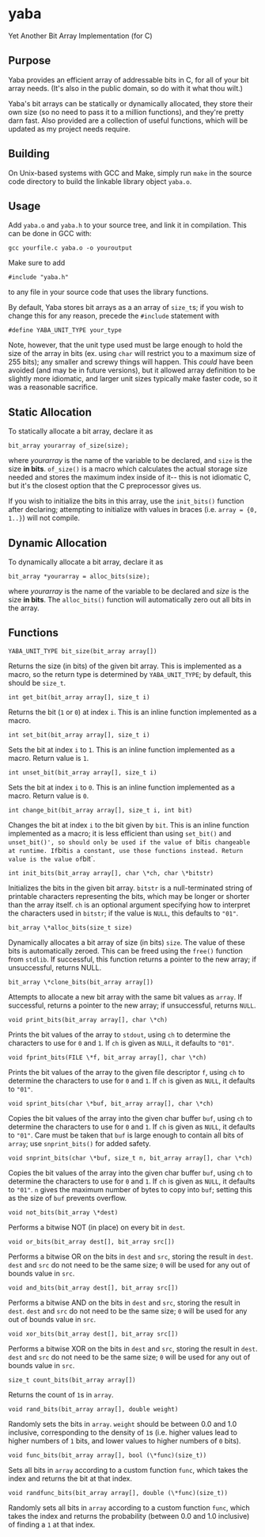 # yaba
Yet Another Bit Array Implementation (for C)

## Purpose
Yaba provides an efficient array of addressable bits in C, for all of your bit array needs. (It's also in the public domain, so do with it what thou wilt.)

Yaba's bit arrays can be statically or dynamically allocated, they store their own size (so no need to pass it to a million functions), and they're pretty darn fast. Also provided are a collection of useful functions, which will be updated as my project needs require.

## Building
On Unix-based systems with GCC and Make, simply run `make` in the source code directory to build the linkable library object `yaba.o`.

## Usage
Add `yaba.o` and `yaba.h` to your source tree, and link it in compilation. This can be done in GCC with:

`gcc yourfile.c yaba.o -o youroutput`

Make sure to add

`#include "yaba.h"`

to any file in your source code that uses the library functions.

By default, Yaba stores bit arrays as a an array of `size_t`s; if you wish to change this for any reason, precede the `#include` statement with

`#define YABA_UNIT_TYPE your_type`

Note, however, that the unit type used must be large enough to hold the size of the array in bits (ex. using `char` will restrict you to a maximum size of 255 bits); any smaller and screwy things will happen. This *could* have been avoided (and may be in future versions), but it allowed array definition to be slightly more idiomatic, and larger unit sizes typically make faster code, so it was a reasonable sacrifice.

## Static Allocation
To statically allocate a bit array, declare it as

`bit_array yourarray of_size(size);`

where *yourarray* is the name of the variable to be declared, and `size` is the size **in bits**. `of_size()` is a macro which calculates the actual storage size needed and stores the maximum index inside of it-- this is not idiomatic C, but it's the closest option that the C preprocessor gives us.

If you wish to initialize the bits in this array, use the `init_bits()` function after declaring; attempting to initialize with values in braces (i.e. `array = {0, 1..}`) will not compile.

## Dynamic Allocation
To dynamically allocate a bit array, declare it as

`bit_array *yourarray = alloc_bits(size);`

where *yourarray* is the name of the variable to be declared and *size* is the size **in bits**. The `alloc_bits()` function will automatically zero out all bits in the array.

## Functions
`YABA_UNIT_TYPE bit_size(bit_array array[])`

Returns the size (in bits) of the given bit array. This is implemented as a macro, so the return type is determined by `YABA_UNIT_TYPE`; by default, this should be `size_t`.

`int get_bit(bit_array array[], size_t i)`

Returns the bit (`1` or `0`) at index `i`. This is an inline function implemented as a macro.

`int set_bit(bit_array array[], size_t i)`

Sets the bit at index `i` to `1`. This is an inline function implemented as a macro. Return value is `1`.

`int unset_bit(bit_array array[], size_t i)`

Sets the bit at index `i` to `0`. This is an inline function implemented as a macro. Return value is `0`.

`int change_bit(bit_array array[], size_t i, int bit)`

Changes the bit at index `i` to the bit given by `bit`. This is an inline function implemented as a macro; it is less efficient than using `set_bit()` and `unset_bit()', so should only be used if the value of `bit` is changeable at runtime. If `bit` is a constant, use those functions instead. Return value is the value of `bit`.

`int init_bits(bit_array array[], char \*ch, char \*bitstr)`

Initializes the bits in the given bit array. `bitstr` is a null-terminated string of printable characters representing the bits, which may be longer or shorter than the array itself. `ch` is an optional argument specifying how to interpret the characters used in `bitstr`; if the value is `NULL`, this defaults to `"01"`.

`bit_array \*alloc_bits(size_t size)`

Dynamically allocates a bit array of size (in bits) `size`. The value of these bits is automatically zeroed. This can be freed using the `free()` function from `stdlib`. If successful, this function returns a pointer to the new array; if unsuccessful, returns NULL.

`bit_array \*clone_bits(bit_array array[])`

Attempts to allocate a new bit array with the same bit values as `array`. If successful, returns a pointer to the new array; if unsuccessful, returns `NULL`.

`void print_bits(bit_array array[], char \*ch)`

Prints the bit values of the array to `stdout`, using `ch` to determine the characters to use for `0` and `1`. If `ch` is given as `NULL`, it defaults to `"01"`.

`void fprint_bits(FILE \*f, bit_array array[], char \*ch)`

Prints the bit values of the array to the given file descriptor `f`, using `ch` to determine the characters to use for `0` and `1`. If `ch` is given as `NULL`, it defaults to `"01"`.

`void sprint_bits(char \*buf, bit_array array[], char \*ch)`

Copies the bit values of the array into the given char buffer `buf`, using `ch` to determine the characters to use for `0` and `1`. If `ch` is given as `NULL`, it defaults to `"01"`. Care must be taken that `buf` is large enough to contain all bits of `array`; use `snprint_bits()` for added safety.

`void snprint_bits(char \*buf, size_t n, bit_array array[], char \*ch)`

Copies the bit values of the array into the given char buffer `buf`, using `ch` to determine the characters to use for `0` and `1`. If `ch` is given as `NULL`, it defaults to `"01"`. `n` gives the maximum number of bytes to copy into `buf`; setting this as the size of `buf` prevents overflow.

`void not_bits(bit_array \*dest)`

Performs a bitwise NOT (in place) on every bit in `dest`.

`void or_bits(bit_array dest[], bit_array src[])`

Performs a bitwise OR on the bits in `dest` and `src`, storing the result in `dest`. `dest` and `src` do not need to be the same size; `0` will be used for any out of bounds value in `src`.

`void and_bits(bit_array dest[], bit_array src[])`

Performs a bitwise AND on the bits in `dest` and `src`, storing the result in `dest`. `dest` and `src` do not need to be the same size; `0` will be used for any out of bounds value in `src`.

`void xor_bits(bit_array dest[], bit_array src[])`

Performs a bitwise XOR on the bits in `dest` and `src`, storing the result in `dest`. `dest` and `src` do not need to be the same size; `0` will be used for any out of bounds value in `src`.

`size_t count_bits(bit_array array[])`

Returns the count of `1`s in `array`.

`void rand_bits(bit_array array[], double weight)`

Randomly sets the bits in `array`. `weight` should be between 0.0 and 1.0 inclusive, corresponding to the density of `1`s (i.e. higher values lead to higher numbers of `1` bits, and lower values to higher numbers of `0` bits).

`void func_bits(bit_array array[], bool (\*func)(size_t))`

Sets all bits in `array` according to a custom function `func`, which takes the index and returns the bit at that index.

`void randfunc_bits(bit_array array[], double (\*func)(size_t))`

Randomly sets all bits in `array` according to a custom function `func`, which takes the index and returns the probability (between 0.0 and 1.0 inclusive) of finding a `1` at that index.

